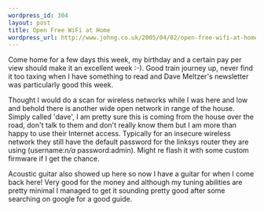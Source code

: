 ```yaml
--- 
wordpress_id: 304
layout: post
title: Open Free WiFi at Home
wordpress_url: http://www.johng.co.uk/2005/04/02/open-free-wifi-at-home/
---
```

Come home for a few days this week, my birthday and a certain pay per view should make it an excellent week :-). Good train journey up, never find it too taxing when I have something to read and Dave Meltzer's newsletter was particularly good this week.

Thought I would do a scan for wireless networks while I was here and low and behold there is another wide open network in range of the house. Simply called 'dave', I am pretty sure this is coming from the house over the road, don't talk to them and don't really know them but I am more than happy to use their Internet access. Typically for an insecure wireless network they still have the default password for the linksys router they are using (username:<em>n/a</em> password:admin). Might re flash it with some custom firmware if I get the chance.

Acoustic guitar also showed up here so now I have a guitar for when I come back here! Very good for the money and although my tuning abilities are pretty minimal I managed to get it sounding pretty good after some searching on google for a good guide.
